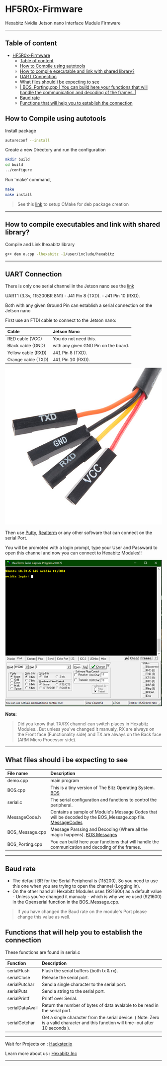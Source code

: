 # HF5R0x-Firmware

Hexabitz Nvidia Jetson nano Interface Mudule Firmware

---

## Table of content

- [HF5R0x-Firmware](#hf5r0x-firmware)
  - [Table of content](#table-of-content)
  - [How to Compile using autotools](#how-to-compile-using-autotools)
  - [How to compile executable and link with shared library?](#how-to-compile-executable-and-link-with-shared-library)
  - [UART Connection](#uart-connection)
  - [What files should i be expecting to see](#what-files-should-i-be-expecting-to-see)
  - [| BOS_Porting.cpp | You can build here your functions that will handle the communication and decoding of the frames.                                                                                     |](#-bos_portingcpp--you-can-build-here-your-functions-that-will-handle-the-communication-and-decoding-of-the-frames-------------------------------------------------------------------------------------)
  - [Baud rate](#baud-rate)
  - [Functions that will help you to establish the connection](#functions-that-will-help-you-to-establish-the-connection)

## How to Compile using autotools

Install package

```bash
autoreconf --install
```

Create a new Directory and run the configuration

```bash
mkdir build
cd build
../configure
```

Run 'make' command,

```bash
make
make install
```

> See this [link](https://blog.usejournal.com/creating-debian-packages-cmake-e519a0186e87) to setup CMake for deb package creation

---

## How to compile executables and link with shared library?

Compile and Link lhexabitz library

```bash
g++ dem o.cpp -lhexabitz -I/user/include/hexabitz
```

---

## UART Connection

There is only one serial channel in the Jetson nano see the [link](https://www.jetsonhacks.com/nvidia-jetson-nano-j41-header-pinout/)

UART1 (3.3v, 115200BR 8N1)
    - J41 Pin 8  (TXD).
    - J41 Pin 10 (RXD).

Both with any given Ground Pin can establish a serial connection on the Jetson nano

First use an FTDI cable to connect to the Jetson nano:

| Cable              | Jetson Nano                          |
| :----------------- | :----------------------------------- |
| RED cable    (VCC) | You do not need this.                |
| Black cable  (GND) | with any given GND Pin on the board. |
| Yellow cable (RXD) | J41 Pin 8  (TXD).                    |
| Orange cable (TXD) | J41 Pin 10 (RXD).                    |

![FTDI Cable](images/FTDI_cable.jpg)

Then use [Putty](https://www.putty.org/), [Realterm](https://sourceforge.net/projects/realterm/) or any other software that can connect on the serial Port.

You will be promoted with a login prompt, type your User and Passward to open this channel and now you can connect to Hexabitz Modules!!

![Login Prompt](images/login_prompt.PNG)

**Note:**

> Did you know that TX/RX channel can switch places in Hexabitz Modules.. But unless you've changed it manualy, RX are always on the Front face (Functionality side) and TX are always on the Back face (ARM Micro Processor side).

---

## What files should i be expecting to see

| File name       | Description                                                                                                                                                                          |
| :-------------- | :----------------------------------------------------------------------------------------------------------------------------------------------------------------------------------- |
| demo.cpp        | main program                |
| BOS.cpp         | This is a tiny version of The Bitz Operating System. [BOS](https://hexabitz.com/docs/code-overview/bos-module-parameters/)                                                           |
| serial.c        | The serial configuration and functions to control the peripheral.                                                                                                                    |
| MessageCode.h   | Contains a sample of Module's Message Codes that will be decoded by the BOS_Message.cpp file. [MessageCodes](https://hexabitz.com/docs/code-overview/array-messaging/message-codes/) |
| BOS_Message.cpp | Message Parssing and Decoding (Where all the magic happens).             [BOS Messages](https://hexabitz.com/docs/code-overview/array-messaging/)                                    |
| BOS_Porting.cpp | You can build here your functions that will handle the communication and decoding of the frames.                                                                                     |
---

## Baud rate

- The default BR for the Serial Peripheral is (115200). So you need to use this one when you are trying to open the channel (Logging in).
- On the other hand all Hexabitz Modules uses (921600) as a default value - Unless you've changed it manualy - which is why we've used (921600) in the Openserial function in the BOS_Message.cpp.

> If you have changed the Baud rate on the module's Port please change this value as well.

## Functions that will help you to establish the connection

These functions are found in serial.c

| Function        | Description                                                                                                                          |
| :-------------- | :----------------------------------------------------------------------------------------------------------------------------------- |
| serialFlush     | Flush the serial buffers (both tx & rx).                                                                                             |
| serialClose     | Release the serial port.                                                                                                             |
| serialPutchar   | Send a single character to the serial port.                                                                                          |
| serialPuts      | Send a string to the serial port.                                                                                                    |
| serialPrintf    | Printf over Serial.                                                                                                                  |
| serialDataAvail | Return the number of bytes of data avalable to be read in the serial port.                                                           |
| serialGetchar   | Get a single character from the serial device. ( Note: Zero is a valid character and this function will time-out after 10 seconds ). |

---

Wait for Projects on : [Hackster.io](https://www.hackster.io/hexabitz)

Learn more about us : [Hexabitz.Inc](https://hexabitz.com/)

---
